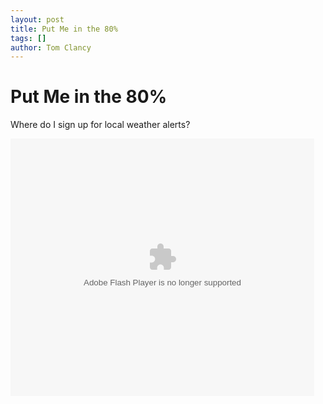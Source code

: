 ```yaml
---
layout: post
title: Put Me in the 80%
tags: []
author: Tom Clancy
---
```


# Put Me in the 80%

Where do I sign up for local weather alerts?

<embed src="http://services.brightcove.com/services/viewer/federated_f8/271557392" bgcolor="#FFFFFF" flashVars="videoId=1482435117&playerId=271557392&viewerSecureGatewayURL=https://services.brightcove.com/services/amfgateway&servicesURL=http://services.brightcove.com/services&cdnURL=http://admin.brightcove.com&domain=embed&autoStart=false&" base="http://admin.brightcove.com" name="flashObj" width="486" height="412" seamlesstabbing="false" type="application/x-shockwave-flash" swLiveConnect="true" pluginspage="http://www.macromedia.com/shockwave/download/index.cgi?P1_Prod_Version=ShockwaveFlash"></embed>
